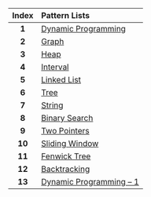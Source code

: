 
| Index | Pattern Lists |
|:-----:|:-------------|
| **1** | [Dynamic Programming](https://grid47.xyz/lists/dp/) |
| **2** | [Graph](https://grid47.xyz/lists/graph/) |
| **3** | [Heap](https://grid47.xyz/lists/heap/) |
| **4** | [Interval](https://grid47.xyz/lists/interval/) |
| **5** | [Linked List](https://grid47.xyz/lists/ll/) |
| **6** | [Tree](https://grid47.xyz/lists/tree/) |
| **7** | [String](https://grid47.xyz/lists/str/) |
| **8** | [Binary Search](https://grid47.xyz/lists/bs/) |
| **9** | [Two Pointers](https://grid47.xyz/lists/2ptr/) |
| **10** | [Sliding Window](https://grid47.xyz/lists/sw/) |
| **11** | [Fenwick Tree](https://grid47.xyz/lists/fen/) |
| **12** | [Backtracking](https://grid47.xyz/lists/bt/) |
| **13** | [Dynamic Programming – 1](https://grid47.xyz/lists/dp-1/) |
